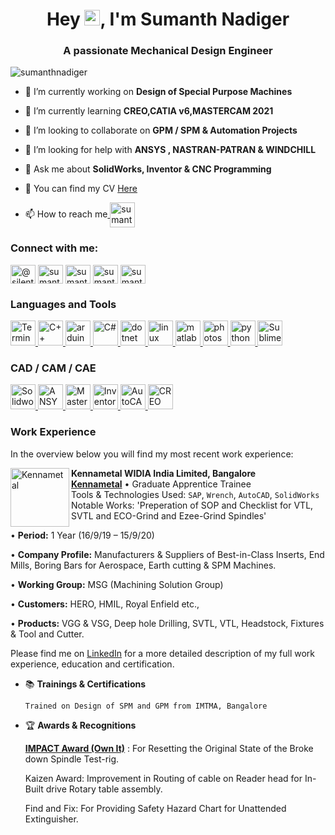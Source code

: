<h1 align="center">Hey <img src="https://media.giphy.com/media/hvRJCLFzcasrR4ia7z/giphy.gif" width="25px">, I'm Sumanth Nadiger</h1>
<h3 align="center">A passionate Mechanical Design Engineer</h3>

<p align="left"> <img src="https://komarev.com/ghpvc/?username=sumanthnadiger&label=Profile%20views&color=0e75b6&style=flat" alt="sumanthnadiger" /> </p>

- 🔭 I’m currently working on **Design of Special Purpose Machines**

- 🌱 I’m currently learning **CREO,CATIA v6,MASTERCAM 2021**

- 👯 I’m looking to collaborate on **GPM / SPM & Automation Projects**

- 🤝 I’m looking for help with **ANSYS , NASTRAN-PATRAN & WINDCHILL**

- 💬 Ask me about **SolidWorks, Inventor & CNC Programming**

- 📃 You can find my CV [Here](https://nbviewer.jupyter.org/github/SumanthNadiger/SumanthNadiger/blob/main/Documents/CVD_01_05_21.pdf#toolbar=0)

- 📫 How to reach me<a href="https://mail.google.com/mail/?view=cm&fs=1&tf=1&to=sumanthn1001@gmail.com" target="blank"> <img align="center" src="https://simpleicons.org/icons/gmail.svg" fill='rgba(49,168,255,1)' alt="sumanthnadiger" height="40" width="40" /></a> 

<h3 align="left">Connect with me:</h3>
<p align="left">
<a href="https://twitter.com/silentmechanic" target="blank"><img align="center" src="https://cdn.jsdelivr.net/npm/simple-icons@3.0.1/icons/twitter.svg" alt="@silentmechanic" height="30" width="40" /></a>
<a href="https://linkedin.com/in/sumanthknadiger" target="blank"><img align="center" src="https://cdn.jsdelivr.net/npm/simple-icons@3.0.1/icons/linkedin.svg" alt="sumanthknadiger" height="30" width="40" /></a>
<a href="https://instagram.com/sumanthnadiger" target="blank"><img align="center" src="https://cdn.jsdelivr.net/npm/simple-icons@3.0.1/icons/instagram.svg" alt="sumanthnadiger" height="30" width="40" /></a>
<a href="https://www.notion.so/mechdesign" target="blank"><img align="center" src="https://simpleicons.org/icons/notion.svg" alt="sumanthnadiger" height="30" width="40" /></a>
<a href="https://mail.google.com/mail/?view=cm&fs=1&tf=1&to=sumanthn1001@gmail.com" target="blank"><img align="center" src="https://simpleicons.org/icons/gmail.svg" alt="sumanthnadiger" height="30" width="40" /></a> 
</p>

<h3 align="left">Languages and Tools</h3>
<p align="left">
<a href="https://www.microsoft.com/en-us/p/windows-terminal/" target="_blank"> <img src="https://simpleicons.org/icons/windowsterminal.svg" alt="Terminal" width="40" height="40"/> </a>
<a href="https://www.cprogramming.com/" target="_blank"><img src="https://simpleicons.org/icons/cplusplus.svg" alt="C++" width="40" height="40"/> </a> 
<a href="https://www.arduino.cc/" target="_blank"><img src="https://simpleicons.org/icons/arduino.svg" alt="arduino" width="40" height="40"/> </a> 
<a href="https://docs.microsoft.com/en-us/dotnet/csharp/" target="_blank"><img src="https://simpleicons.org/icons/csharp.svg" alt="C#" width="40" height="40"/> </a> 
<a href="https://dotnet.microsoft.com/" target="_blank"><img src="https://simpleicons.org/icons/dot-net.svg" alt="dotnet" width="40" height="40"/> </a> 
<a href="https://www.linux.org/" target="_blank"> <img src="https://simpleicons.org/icons/linux.svg" alt="linux" width="40" height="40"/> </a> 
<a href="https://www.mathworks.com/" target="_blank"> <img src="https://raw.githubusercontent.com/simple-icons/simple-icons/master/icons/mathworks.svg" alt="matlab" width="40" height="40"/> </a> 
<a href="https://www.photoshop.com/en" target="_blank"> <img src="https://simpleicons.org/icons/adobephotoshop.svg" alt="photoshop" width="40" height="40"/> </a> 
<a href="https://www.python.org" target="_blank"> <img src="https://simpleicons.org/icons/python.svg" alt="python" width="40" height="40"/> </a> 
<a href="https://www.sublimetext.com" target="_blank"> <img src="https://simpleicons.org/icons/sublimetext.svg" alt="SublimeText" width="40" height="40"/> </a> </p>

<h3 align="left">CAD / CAM / CAE</h3>
<p align="left"> 
<a href="https://https://www.solidworks.com/" target="_blank"> <img src="https://img.icons8.com/color/452/solidworks.png" alt="Solidworks" width="40" height="40"/> </a> 
<a href="https://https://www.Ansys.com/" target="_blank"> <img src="https://media-exp1.licdn.com/dms/image/C4E0BAQHfvGj3c61V2w/company-logo_200_200/0/1582550958594?e=1628121600&v=beta&t=jiFrUNzXufzSSE9jxOJeSHrJLWfDARaITojcbmO_9_Q" alt="ANSYS" width="40" height="40"/> </a> 
<a href="https://www.mastercam.com/" target="_blank"> <img src="https://www.solidworks.com/sites/default/files/files.solidworks.com/partners/company-logos/micon-and-mastercam2121.png" alt="MasterCAM" width="40" height="40"/> </a> 
<a href="https://www.autodesk.com/" target="_blank"> <img src="https://blogs.autodesk.com/inventor/wp-content/uploads/sites/73/2017/09/inventor-icon-128px-hd.png" alt="Inventor" width="40" height="40"/> </a> 
<a href="https://www.autodesk.com/" target="_blank"> <img src="https://img.icons8.com/color/2x/autodesk-autocad.png" alt="AutoCAD" width="40" height="40"/> </a>
<a href="https://www.ptc.com/en/products/creo" target="_blank"> <img src="https://www.numecent.com/wp-content/uploads/2017/02/PTC_Creo.png" alt="CREO" width="40" height="40"/> </a>
</p>

### Work Experience
In the overview below you will find my most recent work experience:

[<img align="left" height="94px" width="94px" alt="Kennametal" src="https://iconape.com/wp-content/files/pm/73145/svg/kennametal.svg"/>](http://www.kennametal.com/)

**Kennametal WIDIA India Limited, Bangalore** \
[**Kennametal**](http://www.kennametal.com/) • Graduate Apprentice Trainee \
Tools & Technologies Used: `SAP`, `Wrench`, `AutoCAD`, `SolidWorks` \
Notable Works: 'Preperation of SOP and Checklist for VTL, SVTL and ECO-Grind and Ezee-Grind Spindles'
      
   • **Period:** 1 Year (16/9/19 – 15/9/20)
      
   • **Company Profile:** Manufacturers & Suppliers of Best-in-Class Inserts, End Mills, 
      Boring Bars for Aerospace, Earth cutting & SPM Machines.
      
   • **Working Group:** MSG (Machining Solution Group)
      
   • **Customers:** HERO, HMIL, Royal Enfield etc.,
      
   • **Products:** VGG & VSG, Deep hole Drilling, SVTL, VTL, Headstock, Fixtures & Tool and Cutter.
<br/>

Please find me on [LinkedIn](https://linkedin.com/in/sumanthknadiger) for a more detailed description of my full work experience, education and certification.
      
- 📚 **Trainings & Certifications**
      
      Trained on Design of SPM and GPM from IMTMA, Bangalore 
      
- 🏆 **Awards & Recognitions**
      
     [**IMPACT Award (Own It)**](https://nbviewer.jupyter.org/github/SumanthNadiger/SumanthNadiger/blob/main/Documents/E-Certificate.pdf#toolbar=0) : For Resetting the Original State of the Broke down Spindle Test-rig.
      
     Kaizen Award: Improvement in Routing of cable on Reader head for In-Built drive Rotary table assembly.
      
     Find and Fix: For Providing Safety Hazard Chart for Unattended Extinguisher.

